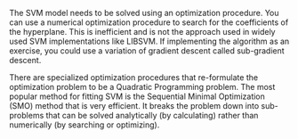 The SVM model needs to be solved using an optimization procedure. You can use a numerical
optimization procedure to search for the coefficients of the hyperplane. This is inefficient and
is not the approach used in widely used SVM implementations like LIBSVM. If implementing
the algorithm as an exercise, you could use a variation of gradient descent called sub-gradient
descent.

There are specialized optimization procedures that re-formulate the optimization problem
to be a Quadratic Programming problem. The most popular method for fitting SVM is the
Sequential Minimal Optimization (SMO) method that is very efficient. It breaks the problem
down into sub-problems that can be solved analytically (by calculating) rather than numerically
(by searching or optimizing).